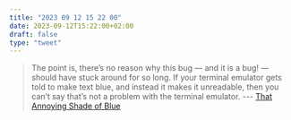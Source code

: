 ```yaml
---
title: "2023 09 12 15 22 00"
date: 2023-09-12T15:22:00+02:00
draft: false
type: "tweet"
---
```


> The point is, there’s no reason why this bug — and it is a bug! — should have stuck around for so long. If your terminal emulator gets told to make text blue, and instead it makes it unreadable, then you can’t say that’s not a problem with the terminal emulator. --- [That Annoying Shade of Blue](https://bsago.me/posts/that-annoying-shade-of-blue)
